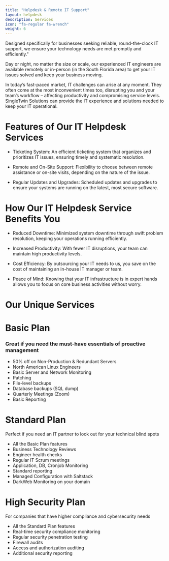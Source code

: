 ```yaml
---
title: "Helpdesk & Remote IT Support"
layout: helpdesk
description: Services
icon: "fa-regular fa-wrench"
weight: 6
---
```


Designed specifically for businesses seeking reliable, round-the-clock IT support, we ensure your technology needs are met promptly and efficiently."

Day or night, no matter the size or scale, our experienced IT engineers are available remotely or in-person (in the South Florida area) to get your IT issues solved and keep your business moving.

In today’s fast-paced market, IT challenges can arise at any moment. They often come at the most inconvenient times too, disrupting you and your team’s workflow – affecting productivity and compromising service levels. SingleTwin Solutions can provide the IT experience and solutions needed to keep your IT operational.
 
# Features of Our IT Helpdesk Services

* Ticketing System: An efficient ticketing system that organizes and prioritizes IT issues, ensuring timely and systematic resolution.

* Remote and On-Site Support: Flexibility to choose between remote assistance or on-site visits, depending on the nature of the issue.

* Regular Updates and Upgrades: Scheduled updates and upgrades to ensure your systems are running on the latest, most secure software.

# How Our IT Helpdesk Service Benefits You

* Reduced Downtime: Minimized system downtime through swift problem resolution, keeping your operations running efficiently.

* Increased Productivity: With fewer IT disruptions, your team can maintain high productivity levels.

* Cost Efficiency: By outsourcing your IT needs to us, you save on the cost of maintaining an in-house IT manager or team.

* Peace of Mind: Knowing that your IT infrastructure is in expert hands allows you to focus on core business activities without worry.

# Our Unique Services

# Basic Plan
### Great if you need the must-have essentials of proactive management

* 50% off on Non-Production & Redundant Servers
* North American Linux Engineers
* Basic Server and Network Monitoring
* Patching
* File-level backups
* Database backups (SQL dump)
* Quarterly Meetings (Zoom)
* Basic Reporting

# Standard Plan
Perfect if you need an IT partner to look out for your technical blind spots

* All the Basic Plan features
* Business Technology Reviews
* Engineer health checks
* Regular IT Scrum meetings
* Application, DB, Cronjob Monitoring
* Standard reporting
* Managed Configuration with Saltstack
* DarkWeb Monitoring on your domain
 

# High Security Plan
For companies that have higher compliance and cybersecurity needs

* All the Standard Plan features
* Real-time security compliance monitoring
* Regular security penetration testing
* Firewall audits
* Access and authorization auditing
* Additional security reporting

 